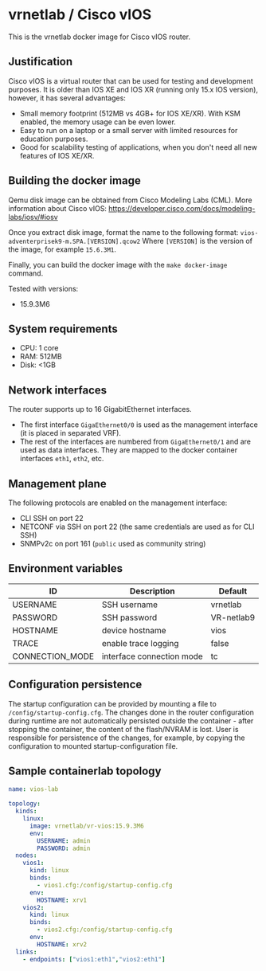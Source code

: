 vrnetlab / Cisco vIOS
=====================
This is the vrnetlab docker image for Cisco vIOS router.

Justification
-------------
Cisco vIOS is a virtual router that can be used for testing and development purposes.
It is older than IOS XE and IOS XR (running only 15.x IOS version), however, it has several advantages:

- Small memory footprint (512MB vs 4GB+ for IOS XE/XR). With KSM enabled, the memory usage can be even lower.
- Easy to run on a laptop or a small server with limited resources for education purposes.
- Good for scalability testing of applications, when you don't need all new features of IOS XE/XR.

Building the docker image
-------------------------
Qemu disk image can be obtained from Cisco Modeling Labs (CML).
More information about Cisco vIOS:
https://developer.cisco.com/docs/modeling-labs/iosv/#iosv

Once you extract disk image, format the name to the following format:
`vios-adventerprisek9-m.SPA.[VERSION].qcow2`
Where `[VERSION]` is the version of the image, for example `15.6.3M1`.

Finally, you can build the docker image with the `make docker-image` command.

Tested with versions:
- 15.9.3M6

System requirements
-------------------
- CPU: 1 core
- RAM: 512MB
- Disk: <1GB

Network interfaces
------------------

The router supports up to 16 GigabitEthernet interfaces.
- The first interface `GigaEthernet0/0` is used as the management interface (it is placed in separated VRF).
- The rest of the interfaces are numbered from `GigaEthernet0/1` and are used as data interfaces.
  They are mapped to the docker container interfaces `eth1`, `eth2`, etc.

Management plane
----------------
The following protocols are enabled on the management interface:
- CLI SSH on port 22
- NETCONF via SSH on port 22 (the same credentials are used as for CLI SSH)
- SNMPv2c on port 161 (`public` used as community string)

Environment variables
---------------------
| ID              | Description               | Default    |
|-----------------|---------------------------|------------|
| USERNAME        | SSH username              | vrnetlab   |
| PASSWORD        | SSH password              | VR-netlab9 |
| HOSTNAME        | device hostname           | vios       |
| TRACE           | enable trace logging      | false      |
| CONNECTION_MODE | interface connection mode | tc         |

Configuration persistence
-------------------------
The startup configuration can be provided by mounting a file to `/config/startup-config.cfg`.
The changes done in the router configuration during runtime are not automatically persisted outside
the container - after stopping the container, the content of the flash/NVRAM is lost.
User is responsible for persistence of the changes, for example, by copying the configuration
to mounted startup-configuration file.

Sample containerlab topology
----------------------------
```yaml
name: vios-lab

topology:
  kinds:
    linux:
      image: vrnetlab/vr-vios:15.9.3M6
      env:
        USERNAME: admin
        PASSWORD: admin
  nodes:
    vios1:
      kind: linux
      binds:
        - vios1.cfg:/config/startup-config.cfg
      env:
        HOSTNAME: xrv1
    vios2:
      kind: linux
      binds:
        - vios2.cfg:/config/startup-config.cfg
      env:
        HOSTNAME: xrv2
  links:
    - endpoints: ["vios1:eth1","vios2:eth1"]
```
